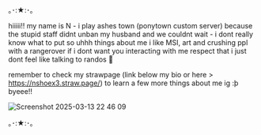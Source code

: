 ｡･:★:･｡

hiiiii!! my name is N -
i play ashes town (ponytown custom server) because the stupid staff didnt unban my husband and we couldnt wait -
i dont really know what to put so uhhh things about me i like MSI, art and crushing ppl with a rangerover
if i dont want you interacting with me respect that i just dont feel like talking to randos 🤪

remember to check my strawpage (link below my bio or here > https://nshoex3.straw.page/) to learn a few more things about me ig :þ
byeee!!

![Screenshot 2025-03-13 22 46 09](https://github.com/user-attachments/assets/c0a07add-297e-424d-a78c-44ab84f9352d)

｡･:★:･｡
